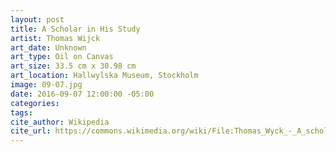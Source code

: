 ```yaml
---
layout: post
title: A Scholar in His Study
artist: Thomas Wijck
art_date: Unknown
art_type: Oil on Canvas
art_size: 33.5 cm x 30.98 cm
art_location: Hallwylska Museum, Stockholm
image: 09-07.jpg
date: 2016-09-07 12:00:00 -05:00
categories:
tags:
cite_author: Wikipedia
cite_url: https://commons.wikimedia.org/wiki/File:Thomas_Wyck_-_A_scholar_in_his_Study_-_Google_Art_Project.jpg
---
```

